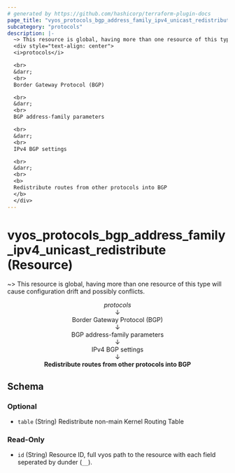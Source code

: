 ```yaml
---
# generated by https://github.com/hashicorp/terraform-plugin-docs
page_title: "vyos_protocols_bgp_address_family_ipv4_unicast_redistribute Resource - vyos"
subcategory: "protocols"
description: |-
  ~> This resource is global, having more than one resource of this type will cause configuration drift and possibly conflicts.
  <div style="text-align: center">
  <i>protocols</i>

  <br>
  &darr;
  <br>
  Border Gateway Protocol (BGP)

  <br>
  &darr;
  <br>
  BGP address-family parameters

  <br>
  &darr;
  <br>
  IPv4 BGP settings

  <br>
  &darr;
  <br>
  <b>
  Redistribute routes from other protocols into BGP
  </b>
  </div>
---
```


# vyos_protocols_bgp_address_family_ipv4_unicast_redistribute (Resource)

~> This resource is global, having more than one resource of this type will cause configuration drift and possibly conflicts.

<div style="text-align: center">
<i>protocols</i>

<br>
&darr;
<br>
Border Gateway Protocol (BGP)

<br>
&darr;
<br>
BGP address-family parameters

<br>
&darr;
<br>
IPv4 BGP settings

<br>
&darr;
<br>
<b>
Redistribute routes from other protocols into BGP
</b>
</div>



<!-- schema generated by tfplugindocs -->
## Schema

### Optional

- `table` (String) Redistribute non-main Kernel Routing Table

### Read-Only

- `id` (String) Resource ID, full vyos path to the resource with each field seperated by dunder (`__`).
